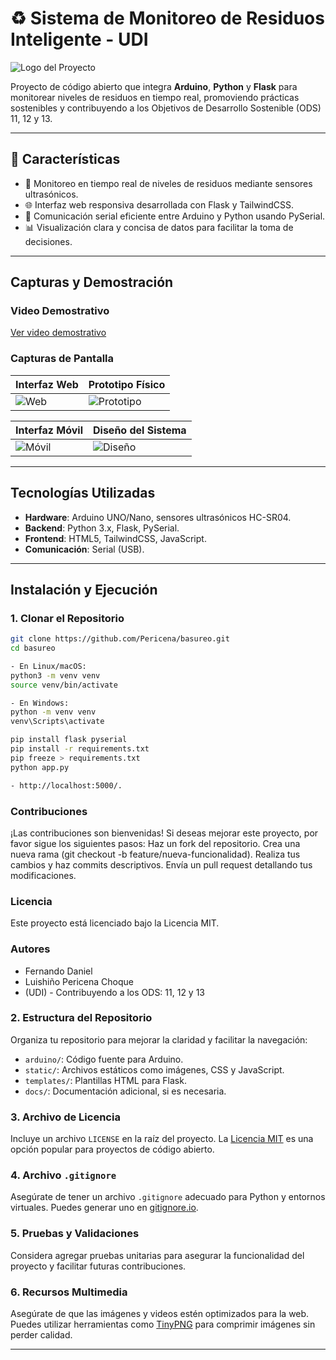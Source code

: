 # ♻️ Sistema de Monitoreo de Residuos Inteligente - UDI

![Logo del Proyecto](static/logo.png)

Proyecto de código abierto que integra **Arduino**, **Python** y **Flask** para monitorear niveles de residuos en tiempo real, promoviendo prácticas sostenibles y contribuyendo a los Objetivos de Desarrollo Sostenible (ODS) 11, 12 y 13.

---

## 🚀 Características

- 📡 Monitoreo en tiempo real de niveles de residuos mediante sensores ultrasónicos.
- 🌐 Interfaz web responsiva desarrollada con Flask y TailwindCSS.
- 🔌 Comunicación serial eficiente entre Arduino y Python usando PySerial.
- 📊 Visualización clara y concisa de datos para facilitar la toma de decisiones.

---

## Capturas y Demostración

### Video Demostrativo

[Ver video demostrativo](static/video/prototipo.mp4)

### Capturas de Pantalla

| Interfaz Web | Prototipo Físico |
|--------------|------------------|
| ![Web](static/screencapture/screencapture-web.png) | ![Prototipo](static/prototipo.jpeg) |

| Interfaz Móvil | Diseño del Sistema |
|----------------|--------------------|
| ![Móvil](static/screencapture/screencapture-movil.png) | ![Diseño](static/diseño.png) |

---


## Tecnologías Utilizadas

- **Hardware**: Arduino UNO/Nano, sensores ultrasónicos HC-SR04.
- **Backend**: Python 3.x, Flask, PySerial.
- **Frontend**: HTML5, TailwindCSS, JavaScript.
- **Comunicación**: Serial (USB).

---

## Instalación y Ejecución

### 1. Clonar el Repositorio

```bash
git clone https://github.com/Pericena/basureo.git
cd basureo

- En Linux/macOS:
python3 -m venv venv
source venv/bin/activate

- En Windows:
python -m venv venv
venv\Scripts\activate

pip install flask pyserial
pip install -r requirements.txt
pip freeze > requirements.txt
python app.py

- http://localhost:5000/.
```

### Contribuciones
¡Las contribuciones son bienvenidas! Si deseas mejorar este proyecto, por favor sigue los siguientes pasos:
Haz un fork del repositorio.
Crea una nueva rama (git checkout -b feature/nueva-funcionalidad).
Realiza tus cambios y haz commits descriptivos.
Envía un pull request detallando tus modificaciones.

### Licencia
Este proyecto está licenciado bajo la Licencia MIT.

###  Autores
- Fernando Daniel
- Luishiño Pericena Choque
- (UDI) - Contribuyendo a los ODS: 11, 12 y 13 


### 2. Estructura del Repositorio

Organiza tu repositorio para mejorar la claridad y facilitar la navegación:

- `arduino/`: Código fuente para Arduino.
- `static/`: Archivos estáticos como imágenes, CSS y JavaScript.
- `templates/`: Plantillas HTML para Flask.
- `docs/`: Documentación adicional, si es necesaria.

### 3. Archivo de Licencia

Incluye un archivo `LICENSE` en la raíz del proyecto. La [Licencia MIT](https://choosealicense.com/licenses/mit/) es una opción popular para proyectos de código abierto.

### 4. Archivo `.gitignore`

Asegúrate de tener un archivo `.gitignore` adecuado para Python y entornos virtuales. Puedes generar uno en [gitignore.io](https://www.toptal.com/developers/gitignore).

### 5.  Pruebas y Validaciones

Considera agregar pruebas unitarias para asegurar la funcionalidad del proyecto y facilitar futuras contribuciones.

### 6.  Recursos Multimedia

Asegúrate de que las imágenes y videos estén optimizados para la web. Puedes utilizar herramientas como [TinyPNG](https://tinypng.com/) para comprimir imágenes sin perder calidad.

---
